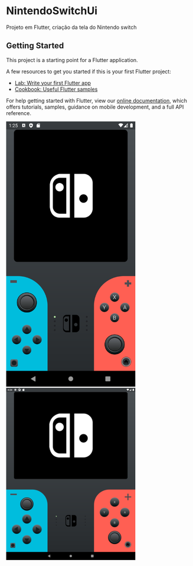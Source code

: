 # NintendoSwitchUi

Projeto em Flutter, criação da tela do Nintendo switch

## Getting Started

This project is a starting point for a Flutter application.

A few resources to get you started if this is your first Flutter project:

- [Lab: Write your first Flutter app](https://flutter.dev/docs/get-started/codelab)
- [Cookbook: Useful Flutter samples](https://flutter.dev/docs/cookbook)

For help getting started with Flutter, view our
[online documentation](https://flutter.dev/docs), which offers tutorials,
samples, guidance on mobile development, and a full API reference.

 <img src="imagem/mobile.png" width="350" title="Versão Mobile">
 <img src="imagem/tablet.png" width="350" title="Versão Tablet">